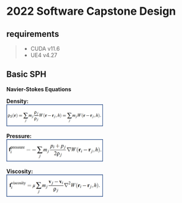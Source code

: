 # 2022 Software Capstone Design    
## requirements
> * CUDA  v11.6
> * UE4  v4.27
## Basic SPH 
**Navier-Stokes Equations**


**Density:**    
<img src="./img/density.jpg" width="50%" height="50%"/>    
    
      
        
**Pressure:**    
<img src="./img/pressure.jpg" width="50%" height="50%"/>    
     
     
       
**Viscosity:**    
<img src="./img/viscosity.jpg" width="50%" height="50%"/>    
